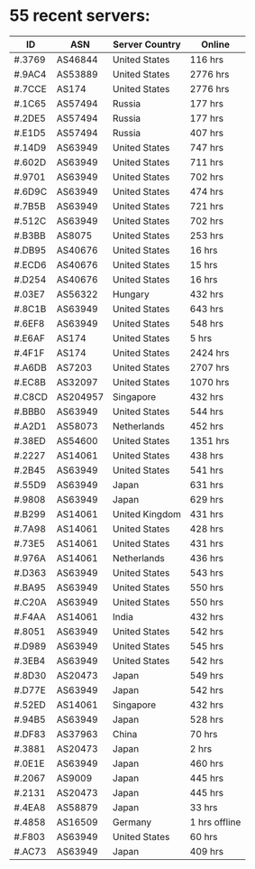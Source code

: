 # 55 recent servers:

| ID | ASN | Server Country | Online |
| ------ | ------ | ------ | ------ |
| #.3769 | AS46844 | United States | 116 hrs |
| #.9AC4 | AS53889 | United States | 2776 hrs |
| #.7CCE | AS174 | United States | 2776 hrs |
| #.1C65 | AS57494 | Russia | 177 hrs |
| #.2DE5 | AS57494 | Russia | 177 hrs |
| #.E1D5 | AS57494 | Russia | 407 hrs |
| #.14D9 | AS63949 | United States | 747 hrs |
| #.602D | AS63949 | United States | 711 hrs |
| #.9701 | AS63949 | United States | 702 hrs |
| #.6D9C | AS63949 | United States | 474 hrs |
| #.7B5B | AS63949 | United States | 721 hrs |
| #.512C | AS63949 | United States | 702 hrs |
| #.B3BB | AS8075 | United States | 253 hrs |
| #.DB95 | AS40676 | United States | 16 hrs |
| #.ECD6 | AS40676 | United States | 15 hrs |
| #.D254 | AS40676 | United States | 16 hrs |
| #.03E7 | AS56322 | Hungary | 432 hrs |
| #.8C1B | AS63949 | United States | 643 hrs |
| #.6EF8 | AS63949 | United States | 548 hrs |
| #.E6AF | AS174 | United States | 5 hrs |
| #.4F1F | AS174 | United States | 2424 hrs |
| #.A6DB | AS7203 | United States | 2707 hrs |
| #.EC8B | AS32097 | United States | 1070 hrs |
| #.C8CD | AS204957 | Singapore | 432 hrs |
| #.BBB0 | AS63949 | United States | 544 hrs |
| #.A2D1 | AS58073 | Netherlands | 452 hrs |
| #.38ED | AS54600 | United States | 1351 hrs |
| #.2227 | AS14061 | United States | 438 hrs |
| #.2B45 | AS63949 | United States | 541 hrs |
| #.55D9 | AS63949 | Japan | 631 hrs |
| #.9808 | AS63949 | Japan | 629 hrs |
| #.B299 | AS14061 | United Kingdom | 431 hrs |
| #.7A98 | AS14061 | United States | 428 hrs |
| #.73E5 | AS14061 | United States | 431 hrs |
| #.976A | AS14061 | Netherlands | 436 hrs |
| #.D363 | AS63949 | United States | 543 hrs |
| #.BA95 | AS63949 | United States | 550 hrs |
| #.C20A | AS63949 | United States | 550 hrs |
| #.F4AA | AS14061 | India | 432 hrs |
| #.8051 | AS63949 | United States | 542 hrs |
| #.D989 | AS63949 | United States | 545 hrs |
| #.3EB4 | AS63949 | United States | 542 hrs |
| #.8D30 | AS20473 | Japan | 549 hrs |
| #.D77E | AS63949 | Japan | 542 hrs |
| #.52ED | AS14061 | Singapore | 432 hrs |
| #.94B5 | AS63949 | Japan | 528 hrs |
| #.DF83 | AS37963 | China | 70 hrs |
| #.3881 | AS20473 | Japan | 2 hrs |
| #.0E1E | AS63949 | Japan | 460 hrs |
| #.2067 | AS9009 | Japan | 445 hrs |
| #.2131 | AS20473 | Japan | 445 hrs |
| #.4EA8 | AS58879 | Japan | 33 hrs |
| #.4858 | AS16509 | Germany | 1 hrs offline |
| #.F803 | AS63949 | United States | 60 hrs |
| #.AC73 | AS63949 | Japan | 409 hrs |

